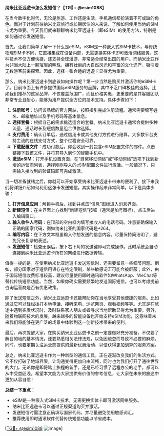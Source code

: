 **纳米比亚远遊卡怎么发短信？【TG💪+ @esim1088】**

在当今数字化时代，无论是旅游、工作还是生活，手机通信都扮演着不可或缺的角色。而对于计划前往纳米比亚旅行或长期居住的人来说，了解如何使用当地的SIM卡尤为重要。今天我们就来聊聊纳米比亚远遊卡（即eSIM）的使用方法，特别是如何通过它发送短信。

首先，让我们简单了解一下什么是eSIM。eSIM是一种嵌入式SIM卡技术，与传统物理SIM卡不同，它直接集成在设备内部，无需更换实体卡即可激活网络服务。这种技术不仅方便快捷，还支持全球漫游，非常适合经常出国的用户。而纳米比亚作为非洲大陆上一颗璀璨的明珠，拥有壮丽的大自然风光和丰富的文化遗产，吸引着无数游客前来探索。因此，选择一张合适的远遊卡显得尤为重要。

那么，纳米比亚远遊卡到底该如何操作呢？第一步当然是购买并激活你的eSIM卡了。目前市面上有许多提供国际eSIM服务的品牌，其中不乏口碑极佳的选择。比如我们推荐的这家品牌，不仅覆盖范围广，而且价格实惠，更重要的是其客服团队非常专业且耐心，能够为用户提供全方位的技术支持。具体步骤如下：

1. **注册账号**：访问该品牌的官方网站，按照指引完成注册流程。通常需要填写姓名、邮箱地址以及手机号码等基本信息。
2. **选择套餐**：根据自己的需求挑选适合的套餐。纳米比亚远遊卡通常会提供多种流量、通话时长及短信数量组合供你选择。
3. **支付费用**：确认订单后，通过信用卡或其他支付方式进行结算。大多数平台支持主流的在线支付方式，整个过程安全可靠。
4. **下载配置文件**：成功付款后，你会收到一封包含eSIM配置文件的邮件。点击链接下载该文件，并将其导入到你的智能手机中。
5. **激活eSIM**：打开手机设置页面，在“蜂窝移动网络”或“移动网络”选项下找到新增的运营商列表，选择刚刚导入的eSIM配置文件进行激活。一般情况下，只需输入接收到的验证码即可完成激活。

当一切准备就绪之后，你就可以开始享受纳米比亚远遊卡带来的便利了。接下来我们将详细介绍如何利用这张卡发送短信。其实操作起来非常简单，以下是具体步骤：

1. **打开信息应用**：解锁手机后，找到并点击“信息”图标进入消息界面。
2. **新建短信**：在主界面上方找到“新建短信”按钮（通常是加号图标），点击后进入编辑窗口。
3. **输入收件人号码**：在顶部的空白框内填写接收人的电话号码。注意要确保输入正确的国家代码，例如纳米比亚的国家代码是+264。
4. **编写内容**：在下方文本框里输入你想发送的信息内容。尽量保持简洁明了，避免冗长复杂的表述。
5. **发送短信**：检查无误后，按下右下角的发送键即可完成操作。此时系统会自动连接到纳米比亚远遊卡所在的网络进行数据传输。

值得一提的是，在使用纳米比亚远遊卡发送短信时，还需要留意一些细节问题。例如，部分国家对于短信用语存在特定限制，某些敏感词汇可能会被屏蔽；此外，由于国际短信收费标准较高，建议尽量使用即时通讯软件如WhatsApp、WeChat等替代传统短信功能。当然，如果你确实需要频繁地发送国际短信，也可以考虑提前咨询运营商是否有优惠政策。

除了发送短信之外，纳米比亚远遊卡还能帮助你在当地享受其他便捷的服务。比如通过它可以轻松拨打本地电话、接听来电、浏览网页、观看视频等等。尤其是在旅途中遇到突发状况时，及时联系家人朋友或者寻求当地帮助显得尤为重要。另外，随着物联网技术的发展，越来越多的智能设备也开始支持eSIM功能，这意味着未来我们将能够在更广泛的场景中体验到这一创新技术带来的便利。

最后，再次提醒大家，在购买纳米比亚远遊卡之前一定要做好充分准备。不仅要了解目的地的基本情况，还要熟悉相关法律法规，以免因疏忽而导致不必要的麻烦。同时，也要定期关注运营商提供的最新优惠活动，以便获得更加划算的服务方案。

总之，纳米比亚远遊卡作为一种新型的通信工具，正在逐渐改变我们的生活方式。它不仅打破了地域界限，让沟通变得更加自由流畅，同时也为我们打开了通往世界的大门。无论你是即将踏上旅程的新手，还是已经习惯了远程办公的老手，都可以从中受益匪浅。希望本文能为大家提供有价值的参考信息，让大家在未来的旅途中更加从容自信！

**总结一下重点：**
- eSIM是一种嵌入式SIM卡技术，无需更换实体卡即可激活网络服务。
- 纳米比亚远遊卡可以通过正规渠道购买并激活。
- 发送短信时需注意正确填写国家代码，并尽量避免使用敏感词汇。
- 推荐使用即时通讯软件代替传统短信功能以节省成本。

[[TG💪+ @esim1088](https://t.me/s/esim1088) ![Image](https://i.postimg.cc/4NQfJmqS/Snipaste-2025-05-13-00-14-12.png)]